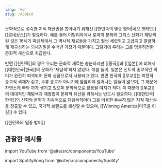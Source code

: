 ```yaml
---
lang: 'ko'
slug: /A39EC8
---
```


문화적으로 성숙한 지적 재산권을 뽑아내기 위해선 [[한민족의 멸종 방어|네오 코리안]] [[르네상스]]가 필요하다.
예를 들어 이탈리아에서 로마의 문화와 그리스 신화가 재탐색된 것은 16세기 피렌체에서 그 역사적 재료들을 가지고 훨씬 세련되고 고급지고 깔끔하게 재구성하는 되새김질을 수백년 거쳤기 때문이다. 그렇기에 우리는 그를 명불허전한 문화적 재산으로 취급한다.

반면 [[한민족]]의 경우 우리는 문화적 재료는 충분하지만 [[중국]]과 [[일본]]에 비해서 [[대한민국|한국]]의 문화가 '재탐색'되지 않았다.
예를 들어, 일본은 신토의 종교적인 의미가 완전히 퇴색되어 문화 상품으로서 사용되고 있다.
반면 한국의 [[무교]]는 여전히 종교적 색채가 짙고, 주류 종교가 아니기에 암암리에 일어나는 일들이 많으며, 그 때문에 자연스레 빠와 까가 생기고 있으며 문화적으로 활용될 여지가 적다.
이 때문에 [[무교]]의 대대적인 재탐색과 재정립이 문화적 유산을 위해서는 반드시 필요하다.
[[대한민국|한국]]의 신화와 문화가 지속적으로 재탐색되어야 그를 이용한 무수히 많은 지적 재산권을 창출할 수 있고, 국가적 브랜드를 쇄신할 수 있으며, [[Winning America|미국을 이길]] 수 있다.

[[한민족의 멸종 방어]]

## 관찰한 예시들

import YouTube from '@site/src/components/YouTube'

<YouTube id="tKWV3IQS2E4"/>

<YouTube id="oMe3k4-OwHM"/>

import SpotifySong from '@site/src/components/Spotify'

<SpotifySong url="https://open.spotify.com/embed/track/7vmLPowadrjg0UxrTIVAof?utm_source=generator"/>
<SpotifySong url="https://open.spotify.com/embed/track/2yoZW9Uvkl5cNsF7GATYUv?utm_source=generator"/>
<SpotifySong url="https://open.spotify.com/embed/track/2UbkPKhRNP6Udt00rMyVOz?utm_source=generator"/>
<SpotifySong url="https://open.spotify.com/embed/track/0wqdresTib8pJkrpKK1nmF?utm_source=generator"/>
<SpotifySong url="https://open.spotify.com/embed/track/4zvOGGNDe6Tx879wmAAWjR?utm_source=generator"/>
